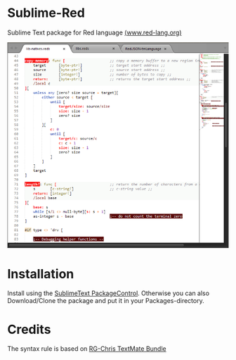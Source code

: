 Sublime-Red
===========

Sublime Text package for Red language [(www.red-lang.org)](http://www.red-lang.org)

![Screenshot](https://raw.githubusercontent.com/Oldes/Sublime-Red/preview/preview/screenshot.png)

# Installation

Install using the [SublimeText PackageControl](https://sublime.wbond.net). Otherwise you can also Download/Clone the package and put it in your Packages-directory.

# Credits

The syntax rule is based on [RG-Chris TextMate Bundle](http://www.ross-gill.com/page/TextMate_and_REBOL)
